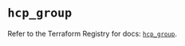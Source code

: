 # `hcp_group`

Refer to the Terraform Registry for docs: [`hcp_group`](https://registry.terraform.io/providers/hashicorp/hcp/0.98.1/docs/resources/group).
